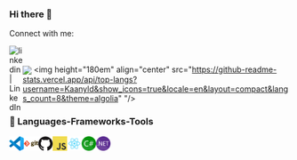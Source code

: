 ### Hi there 👋
Connect with me:

[<img align="left" alt="linkedin | LinkedIn" width="24px" src="https://raw.githubusercontent.com/peterthehan/peterthehan/master/assets/linkedin.svg" />][linkedin]
<br />
<br />
<img height="180em" align="center" src="https://github-readme-stats.vercel.app/api?username=Kaanyld&show_icons=true&locale=en&theme=algolia&include_all_commits=true&count_private=true" />
  <img height="180em" align="center" src="https://github-readme-stats.vercel.app/api/top-langs?username=Kaanyld&show_icons=true&locale=en&layout=compact&langs_count=8&theme=algolia" "/>
  
  ### 🔧 Languages-Frameworks-Tools

[<img align="left" alt="Visual Studio Code" width="26px" src="https://raw.githubusercontent.com/github/explore/80688e429a7d4ef2fca1e82350fe8e3517d3494d/topics/visual-studio-code/visual-studio-code.png" />][vsCode]
[<img align="left" alt="Git" width="26px" src="https://raw.githubusercontent.com/github/explore/80688e429a7d4ef2fca1e82350fe8e3517d3494d/topics/git/git.png" />][git]
[<img align="left" alt="GitHub" width="26px" src="https://raw.githubusercontent.com/github/explore/78df643247d429f6cc873026c0622819ad797942/topics/github/github.png" />][github]
  [<img align="left" alt="Javascript" width="26px" src="https://raw.githubusercontent.com/github/explore/cebd63002168a05a6a642f309227eefeccd92950/topics/javascript/javascript.png" />][javascript]
[<img align="left" alt="React" width="26px" src="https://raw.githubusercontent.com/github/explore/cebd63002168a05a6a642f309227eefeccd92950/topics/react/react.png" />][react]
[<img align="left" alt="C#" width="26px" src="https://raw.githubusercontent.com/github/explore/cebd63002168a05a6a642f309227eefeccd92950/topics/csharp/csharp.png" />][C#]
[<img align="left" alt=".NET" width="26px" src="https://raw.githubusercontent.com/github/explore/cebd63002168a05a6a642f309227eefeccd92950/topics/dotnet/dotnet.png" />][.NET]
  
[vsCode]: https://code.visualstudio.com/
[git]: https://git-scm.com/
[github]: https://github.com/Kaanyld
[react]:https://reactjs.org/
[javascript]:https://www.javascript.com/
[C#]:https://www.microsoft.com/
[.NET]:https://www.microsoft.com/
[linkedin]:
<br />
<br />
<!--
**Kaanyld/kaanyld** is a ✨ _special_ ✨ repository because its `README.md` (this file) appears on your GitHub profile.

Here are some ideas to get you started:

- 🔭 I’m currently working on ...
- 🌱 I’m currently learning ...
- 👯 I’m looking to collaborate on ...
- 🤔 I’m looking for help with ...
- 💬 Ask me about ...
- 📫 How to reach me: ...
- 😄 Pronouns: ...
- ⚡ Fun fact: ...
-->
